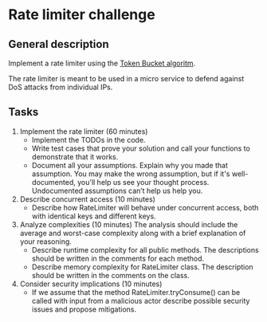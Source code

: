 Rate limiter challenge
======================

General description
-------------------

Implement a rate limiter using the [Token Bucket algoritm](https://en.wikipedia.org/wiki/Token_bucket).

The rate limiter is meant to be used in a micro service to defend against DoS
attacks from individual IPs.


Tasks
-----

 1. Implement the rate limiter (60 minutes)
     * Implement the TODOs in the code.
     * Write test cases that prove your solution and call your functions to
       demonstrate that it works.
     * Document all your assumptions. Explain why you made that assumption. You
       may make the wrong assumption, but if it's well-documented, you'll help us
       see your thought process. Undocumented assumptions can’t help us help you.
 2. Describe concurrent access (10 minutes)
     * Describe how RateLimiter will behave under concurrent access, both with
       identical keys and different keys.
 3. Analyze complexities (10 minutes)
      The analysis should include the average and worst-case complexity along
      with a brief explanation of your reasoning.
     * Describe runtime complexity for all public methods. The descriptions
       should be written in the comments for each method.
     * Describe memory complexity for RateLimiter class. The description should
       be written in the comments on the class.
 4. Consider security implications (10 minutes)
     * If we assume that the method RateLimiter.tryConsume() can be called with
       input from a malicious actor describe possible security issues and propose
       mitigations.

